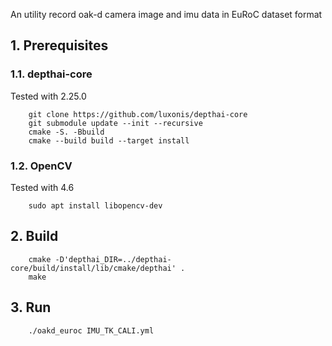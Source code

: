 An utility record oak-d camera image and imu data in EuRoC dataset format

## 1. Prerequisites
### 1.1. **depthai-core**
Tested with 2.25.0
```
    git clone https://github.com/luxonis/depthai-core
    git submodule update --init --recursive
    cmake -S. -Bbuild
    cmake --build build --target install
```

### 1.2. **OpenCV**
Tested with 4.6
```
    sudo apt install libopencv-dev
```

## 2. Build
```
    cmake -D'depthai_DIR=../depthai-core/build/install/lib/cmake/depthai' .
    make
```

## 3. Run
```
    ./oakd_euroc IMU_TK_CALI.yml
